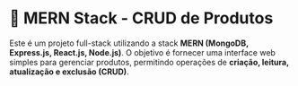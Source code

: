 # 🛒 MERN Stack - CRUD de Produtos

Este é um projeto full-stack utilizando a stack **MERN (MongoDB, Express.js, React.js, Node.js)**. O objetivo é fornecer uma interface web simples para gerenciar produtos, permitindo operações de **criação, leitura, atualização e exclusão (CRUD)**.